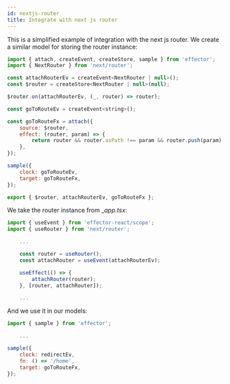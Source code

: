 ```yaml
---
id: nextjs-router
title: Integrate with next js router
---
```

This is a simplified example of integration with the next js router.
We create a similar model for storing the router instance:

```js
import { attach, createEvent, createStore, sample } from 'effector';
import { NextRouter } from 'next/router';

const attachRouterEv = createEvent<NextRouter | null>();
const $router = createStore<NextRouter | null>(null);

$router.on(attachRouterEv, (_, router) => router);

const goToRouteEv = createEvent<string>();

const goToRouteFx = attach({
    source: $router,
    effect: (router, param) => {
        return router && router.asPath !== param && router.push(param);
    },
});

sample({
    clock: goToRouteEv,
    target: goToRouteFx,
});

export { $router, attachRouterEv, goToRouteFx };

```

We take the router instance from __app.tsx_:

```js
import { useEvent } from 'effector-react/scope';
import { useRouter } from 'next/router';

    ...

    const router = useRouter();
    const attachRouter = useEvent(attachRouterEv);

    useEffect(() => {
        attachRouter(router);
    }, [router, attachRouter]);

    ...

```

And we use it in our models:

```js
import { sample } from 'effector';

    ...

sample({
    clock: redirectEv,
    fn: () => '/home',
    target: goToRouteFx,
});
    
```